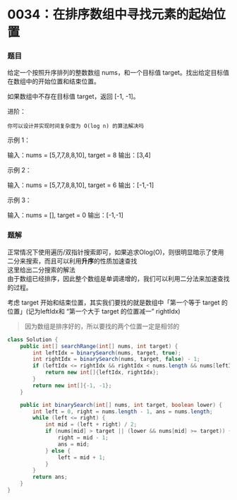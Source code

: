 # 0034：在排序数组中寻找元素的起始位置

### 题目
给定一个按照升序排列的整数数组 nums，和一个目标值 target。找出给定目标值在数组中的开始位置和结束位置。

如果数组中不存在目标值 target，返回 [-1, -1]。

进阶：

    你可以设计并实现时间复杂度为 O(log n) 的算法解决吗

示例 1：

输入：nums = [5,7,7,8,8,10], target = 8
输出：[3,4]

示例 2：

输入：nums = [5,7,7,8,8,10], target = 6
输出：[-1,-1]

示例 3：

输入：nums = [], target = 0
输出：[-1,-1]

### 题解    
正常情况下使用遍历/双指针搜索即可，如果追求Olog(O)，则很明显暗示了使用二分来搜索，而且可以利用**升序**的性质加速查找    
这里给出二分搜索的解法  
由于数组已经排序，因此整个数组是单调递增的，我们可以利用二分法来加速查找的过程。

考虑 target 开始和结束位置，其实我们要找的就是数组中「第一个等于 target 的位置」(记为leftIdx和 “第一个大于 target 的位置减一” rightIdx) 
> 因为数组是排序好的，所以要找的两个位置一定是相邻的    

```java
class Solution {
    public int[] searchRange(int[] nums, int target) {
        int leftIdx = binarySearch(nums, target, true);
        int rightIdx = binarySearch(nums, target, false) - 1;
        if (leftIdx <= rightIdx && rightIdx < nums.length && nums[leftIdx] == target && nums[rightIdx] == target) {
            return new int[]{leftIdx, rightIdx};
        } 
        return new int[]{-1, -1};
    }

    public int binarySearch(int[] nums, int target, boolean lower) {
        int left = 0, right = nums.length - 1, ans = nums.length;
        while (left <= right) {
            int mid = (left + right) / 2;
            if (nums[mid] > target || (lower && nums[mid] >= target)) {
                right = mid - 1;
                ans = mid;
            } else {
                left = mid + 1;
            }
        }
        return ans;
    }
}
``` 